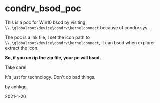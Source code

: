 # condrv_bsod_poc

This is a poc for Win10 bsod by visiting `\\.\globalroot\device\condrv\kernelconnect` because of condrv.sys.

The poc is a lnk file, I set the icon path to `\\.\globalroot\device\condrv\kernelconnect`, it can bsod when explorer extract the icon.

**So, if you unzip the zip file, your pc will bsod.**

Take care!

It's just for technology. Don't do bad things.

by anhkgg.

2021-1-20